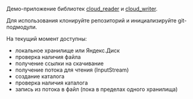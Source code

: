 Демо-приложение библиотек [cloud_reader](https://github.com/aakumykov/cloud_reader) и [cloud_writer](https://github.com/aakumykov/cloud_writer).

Для использования клонируйте репозиторий и инициализируйте git-подмодули.

На текущий момент доступны:
* локальное хранилище или Яндекс.Диск
* проверка наличия файла
* получение ссылки на скачивание
* получение потока для чтения (InputStream)
* создание каталога
* проверка наличия каталога
* запись из потока в файл (пока в пределах одного хранилища)
